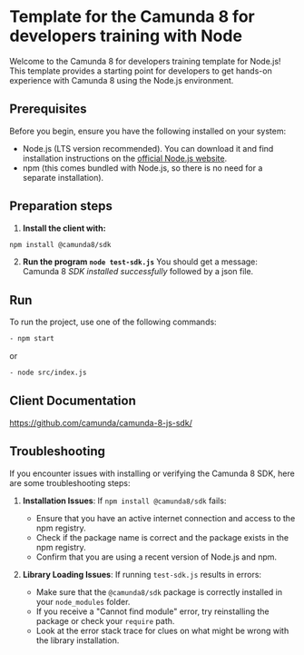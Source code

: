 # Template for the Camunda 8 for developers training with Node

Welcome to the Camunda 8 for developers training template for Node.js!
This template provides a starting point for developers to get hands-on experience with Camunda 8 using the Node.js environment.

## Prerequisites

Before you begin, ensure you have the following installed on your system:

- Node.js (LTS version recommended). You can download it and find installation instructions on the [official Node.js website](https://nodejs.org/).
- npm (this comes bundled with Node.js, so there is no need for a separate installation).

## Preparation steps

1. **Install the client with:**

```bash
npm install @camunda8/sdk
```

2. **Run the program `node test-sdk.js`**
You should get a message: Camunda 8 *SDK installed successfully* followed by a json file.

## Run

To run the project, use one of the following commands:

```bash
- npm start
```

or

```bash
- node src/index.js
```

## Client Documentation

https://github.com/camunda/camunda-8-js-sdk/

## Troubleshooting

If you encounter issues with installing or verifying the Camunda 8 SDK, here are some troubleshooting steps:

1. **Installation Issues**: If `npm install @camunda8/sdk` fails:
   - Ensure that you have an active internet connection and access to the npm registry.
   - Check if the package name is correct and the package exists in the npm registry.
   - Confirm that you are using a recent version of Node.js and npm.

2. **Library Loading Issues**: If running `test-sdk.js` results in errors:
   - Make sure that the `@camunda8/sdk` package is correctly installed in your `node_modules` folder.
   - If you receive a "Cannot find module" error, try reinstalling the package or check your `require` path.
   - Look at the error stack trace for clues on what might be wrong with the library installation.

